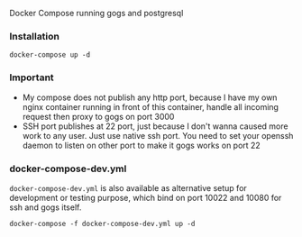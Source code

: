 Docker Compose running gogs and postgresql

### Installation

```
docker-compose up -d
```

### Important

- My compose does not publish any http port, because I have my own nginx container running in front of this container, handle all incoming request then proxy to gogs on port 3000
- SSH port publishes at 22 port, just because I don't wanna caused more work to any user. Just use native ssh port. You need to set your openssh daemon to listen on other port to make it gogs works on port 22


### docker-compose-dev.yml

`docker-compose-dev.yml` is also available as alternative setup for development or testing purpose, which bind on port 10022 and 10080 for ssh and gogs itself.

```
docker-compose -f docker-compose-dev.yml up -d
```

